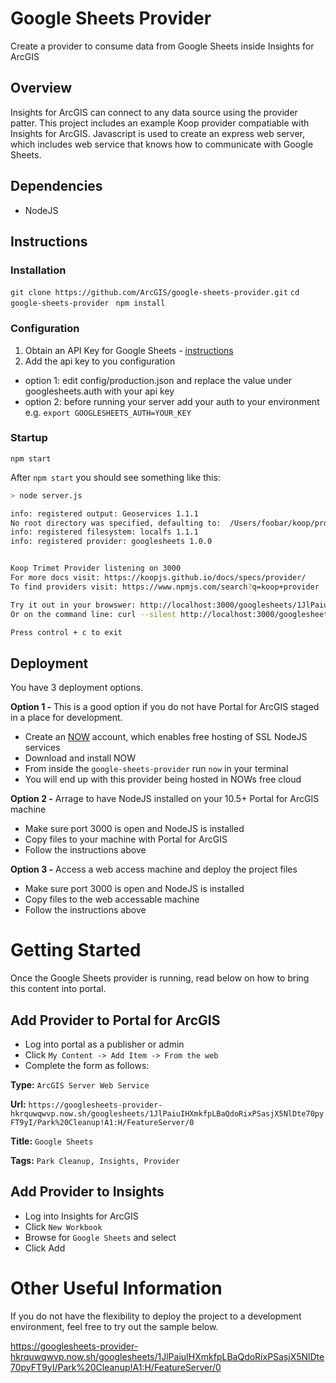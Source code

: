 # Google Sheets Provider
Create a provider to consume data from Google Sheets inside Insights for ArcGIS

## Overview

Insights for ArcGIS can connect to any data source using the provider patter.  This project includes an example Koop provider compatiable with Insights for ArcGIS. 
Javascript is used to create an express web server, which includes web service that knows how to communicate with Google Sheets.  

## Dependencies

* NodeJS

## Instructions

### Installation
`git clone https://github.com/ArcGIS/google-sheets-provider.git`
`cd google-sheets-provider `
`npm install`

### Configuration

1. Obtain an API Key for Google Sheets - [instructions](https://developers.google.com/sheets/api/guides/authorizing#APIKey)
2. Add the api key to you configuration
 - option 1: edit config/production.json and replace the value under googlesheets.auth with your api key
 - option 2: before running your server add your auth to your environment e.g. `export GOOGLESHEETS_AUTH=YOUR_KEY`

### Startup

`npm start`


After `npm start` you should see something like this:

```bash
> node server.js

info: registered output: Geoservices 1.1.1
No root directory was specified, defaulting to:  /Users/foobar/koop/providers/google-sheets
info: registered filesystem: localfs 1.1.1
info: registered provider: googlesheets 1.0.0


Koop Trimet Provider listening on 3000
For more docs visit: https://koopjs.github.io/docs/specs/provider/
To find providers visit: https://www.npmjs.com/search?q=koop+provider

Try it out in your browswer: http://localhost:3000/googlesheets/1JlPaiuIHXmkfpLBaQdoRixPSasjX5NlDte70pyFT9yI/Park%20Cleanup!A1:H/FeatureServer/0/query
Or on the command line: curl --silent http://localhost:3000/googlesheets/1JlPaiuIHXmkfpLBaQdoRixPSasjX5NlDte70pyFT9yI/Park%20Cleanup!A1:H/FeatureServer/0/query?returnCountOnly=true

Press control + c to exit
```

## Deployment 

You have 3 deployment options.  

**Option 1 -** This is a good option if you do not have Portal for ArcGIS staged in a place for development. 

* Create an [NOW](https://zeit.co/now) account, which enables free hosting of SSL NodeJS services
* Download and install NOW
* From inside the `google-sheets-provider` run `now` in your terminal
* You will end up with this provider being hosted in NOWs free cloud

**Option 2 -** Arrage to have NodeJS installed on your 10.5+ Portal for ArcGIS machine

* Make sure port 3000 is open and NodeJS is installed
* Copy files to your machine with Portal for ArcGIS
* Follow the instructions above

**Option 3 -** Access a web access machine and deploy the project files

* Make sure port 3000 is open and NodeJS is installed
* Copy files to the web accessable machine
* Follow the instructions above

# Getting Started

Once the Google Sheets provider is running, read below on how to bring this content into portal. 

## Add Provider to Portal for ArcGIS

* Log into portal as a publisher or admin
* Click `My Content -> Add Item -> From the web`
* Complete the form as follows:

**Type:** `ArcGIS Server Web Service`

**Url:** `https://googlesheets-provider-hkrquwqwvp.now.sh/googlesheets/1JlPaiuIHXmkfpLBaQdoRixPSasjX5NlDte70pyFT9yI/Park%20Cleanup!A1:H/FeatureServer/0`

**Title:** `Google Sheets`

**Tags:** `Park Cleanup, Insights, Provider`

## Add Provider to Insights

* Log into Insights for ArcGIS
* Click `New Workbook`
* Browse for `Google Sheets` and select
* Click Add

# Other Useful Information

If you do not have the flexibility to deploy the project to a development environment, feel free to try out the sample below.

https://googlesheets-provider-hkrquwqwvp.now.sh/googlesheets/1JlPaiuIHXmkfpLBaQdoRixPSasjX5NlDte70pyFT9yI/Park%20Cleanup!A1:H/FeatureServer/0
